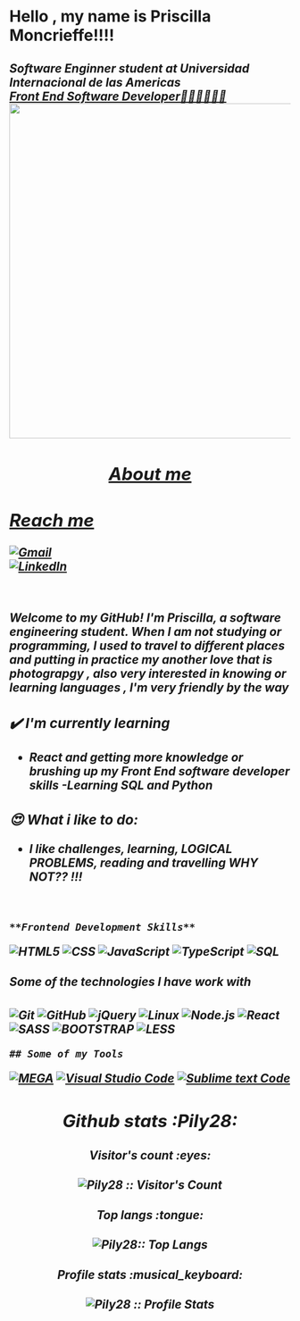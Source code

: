 # Hello , my name is Priscilla Moncrieffe!!!!



<h2 font-size="10px"><em>Software Enginner student at Universidad Internacional de las Americas <a href="http://www.unb.br"</a<img src="https://media.giphy.com/media/fYSnHlufseco8Fh93Z/giphy.gif" width="30"></br>Front End Software Developer👩🏻‍💻👩🏻‍💻
	
<img src="https://user-images.githubusercontent.com/87598302/150879501-5f61bfb9-cb95-41c0-a36d-6d6a4af62612.png" width="950px" height="600px">

	
	

<h2 align="center">About me</h2>
	
	
## Reach me 
	
	
[![Gmail](https://img.shields.io/badge/-GMAIL-D14836?style=for-the-badge&logo=gmail&logoColor=white)](priscilla:priosjaicar28@gmail.com)	
[![LinkedIn](https://img.shields.io/badge/-LINKEDIN-0077B5?style=for-the-badge&logo=linkedin&logoColor=white)](https://www.linkedin.com/in/priscilla-2815m)

<br/>
	
Welcome to my GitHub! I'm Priscilla, a software engineering student. When I am not studying or programming, I used to travel to different places and putting in practice my another love that is photograpgy , also very interested in knowing or learning languages , I'm very friendly by the way 

### ✔️ I'm currently learning
- React and getting more knowledge or brushing up my Front End software developer skills
-Learning SQL and Python

### 😍 What i like to do:
- I like challenges, learning, LOGICAL PROBLEMS, reading and travelling WHY NOT?? !!!
	
	
	
	
	
	
	
<br/>	
	
	**Frontend Development Skills**



![HTML5](https://img.shields.io/badge/-HTML5-000000?style=flat&logo=html5)
![CSS](https://img.shields.io/badge/-CSS3-000000?style=flat&logo=postgresql)
![JavaScript](https://img.shields.io/badge/-JavaScript-000000?style=flat&logo=javascript)
![TypeScript](https://img.shields.io/badge/-TypeScript-000000?style=flat&logo=typescript)
![SQL](https://img.shields.io/badge/-SQL-000000?style=flat&logo=postgresql)

##### Some of the technologies I have work with

![Git](https://img.shields.io/badge/-Git-222222?style=flat&logo=git&logoColor=F05032)
![GitHub](https://img.shields.io/badge/-GitHub-222222?style=flat&logo=github&logoColor=181717)
![jQuery](https://img.shields.io/badge/-jQuery-222222?style=flat&logo=jQuery&logoColor=0769AD)
![Linux](https://img.shields.io/badge/-Linux-222222?style=flat&logo=linux&logoColor=FCC624)
![Node.js](https://img.shields.io/badge/-Node.js-222222?style=flat&logo=node.js&logoColor=339933)
![React](https://img.shields.io/badge/-React-222222?style=flat&logo=React&logoColor=61DAFB)
![SASS](https://img.shields.io/badge/-SASS-222222?style=flat&logo=SASS&logoColor=61DAFB)
![BOOTSTRAP](https://img.shields.io/badge/-Bootstrap-222222?style=flat&logo=Bootstrapt&logoColor=61DAFB)
![LESS](https://img.shields.io/badge/-LESS-222222?style=flat&logo=LESS&logoColor=61DAFB)

	
	## Some of my Tools


[![MEGA](https://img.shields.io/badge/-MEGA-444444?style=flat&logo=mega&logoColor=D9272E)](ttps://github.com/meganz/)
[![Visual Studio Code](https://img.shields.io/badge/-VSCode-444444?style=flat&logo=visual-studio-code&logoColor=007ACC)](https://github.com/microsoft/vscode)
[![Sublime text Code](https://img.shields.io/badge/-SublimeText-444444?style=flat&logo=Sublime-Text-code&logoColor=007ACC)](https://github.com/microsoft/vscode)
	
	
	
<h2 align="center">Github stats :Pily28:</h2>

<h4 align="center">Visitor's count :eyes:</h4>

<p align="center"><img src="https://profile-counter.glitch.me/{Pily28}/count.svg" alt="Pily28 :: Visitor's Count" /></p>

<h4 align="center">Top langs :tongue:</h4>

<p align="center"><img src="https://github-readme-stats.vercel.app/api/top-langs/?username=Pily28&langs_count=10&theme=tokyonight&layout=compact" alt="Pily28:: Top Langs" /></p>

<h4 align="center">Profile stats :musical_keyboard:</h4>

<p align="center"><img src="https://github-readme-stats.vercel.app/api?username=Pily28&show_icons=true&theme=synthwave" alt="Pily28 :: Profile Stats" /></p>

	

	
	
	



	
	
